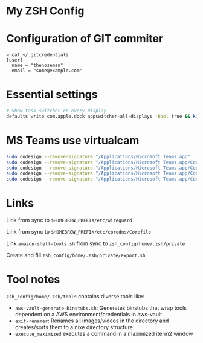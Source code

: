 # My ZSH Config

# Configuration of GIT commiter
```
> cat ~/.gitcredentials
[user]
  name = "thenoseman"
  email = "some@example.com"
```



# Essential settings

```bash
# Show task switcher on every display
defaults write com.apple.dock appswitcher-all-displays -bool true && killall Dock
```



# MS Teams use virtualcam

```bash
sudo codesign --remove-signature "/Applications/Microsoft Teams.app"
sudo codesign --remove-signature "/Applications/Microsoft Teams.app/Contents/Frameworks/Microsoft Teams Helper.app"
sudo codesign --remove-signature "/Applications/Microsoft Teams.app/Contents/Frameworks/Microsoft Teams Helper (GPU).app"
sudo codesign --remove-signature "/Applications/Microsoft Teams.app/Contents/Frameworks/Microsoft Teams Helper (Renderer).app"
sudo codesign --remove-signature "/Applications/Microsoft Teams.app/Contents/Frameworks/Microsoft Teams Helper (Plugin).app"
```

# Links
Link from sync to `$HOMEBREW_PREFIX/etc/wireguard`

Link from sync to `$HOMEBREW_PREFIX/etc/coredns/Corefile`

Link `amazon-shell-tools.sh` from sync to `zsh_config/home/.zsh/private`

Create and fill `zsh_config/home/.zsh/private/export.sh`



# Tool notes

`zsh_config/home/.zsh/tools` contains diverse tools like:

- `aws-vault-generate-binstubs.sh`: Generates binstubs that wrap tools dependent on a AWS environment/credentials in aws-vault.
- `exif-renamer`: Renames all images/videos in the directory and creates/sorts them to a nixe directory structure.
- `execute_maximized` executes a command in a maximized iterm2 window
